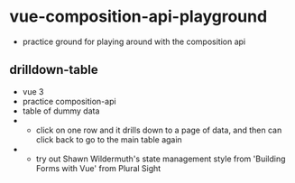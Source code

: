 # vue-composition-api-playground

- practice ground for playing around with the composition api

## drilldown-table

- vue 3
- practice composition-api
- table of dummy data
- - click on one row and it drills down to a page of data, and then can click back to go to the main table again
- - try out Shawn Wildermuth's state management style from 'Building Forms with Vue' from Plural Sight
